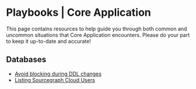 # Playbooks | Core Application

This page contains resources to help guide you through both common and uncommon situations that Core Application encounters. Please do your part to keep it up-to-date and accurate!

## Databases

- [Avoid blocking during DDL changes](avoid-blocking-during-ddl-changes.md)
- [Listing Sourcegraph Cloud Users](getting-a-list-of-cloud-users.md)
